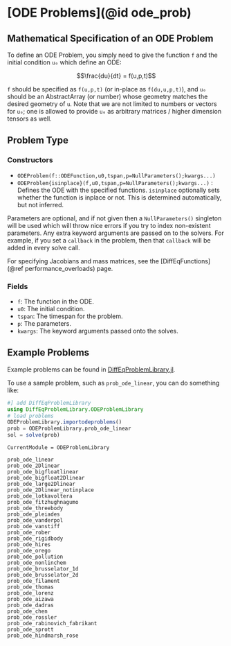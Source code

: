 # [ODE Problems](@id ode_prob)

## Mathematical Specification of an ODE Problem

To define an ODE Problem, you simply need to give the function ``f`` and the initial
condition ``u₀`` which define an ODE:

```math
\frac{du}{dt} = f(u,p,t)
```

`f` should be specified as `f(u,p,t)` (or in-place as `f(du,u,p,t)`), and `u₀` should
be an AbstractArray (or number) whose geometry matches the desired geometry of `u`.
Note that we are not limited to numbers or vectors for `u₀`; one is allowed to
provide `u₀` as arbitrary matrices / higher dimension tensors as well.

## Problem Type

### Constructors

- `ODEProblem(f::ODEFunction,u0,tspan,p=NullParameters();kwargs...)`
- `ODEProblem{isinplace}(f,u0,tspan,p=NullParameters();kwargs...)` :
  Defines the ODE with the specified functions. `isinplace` optionally sets whether
  the function is inplace or not. This is determined automatically, but not inferred.

Parameters are optional, and if not given then a `NullParameters()` singleton
will be used which will throw nice errors if you try to index non-existent
parameters. Any extra keyword arguments are passed on to the solvers. For example,
if you set a `callback` in the problem, then that `callback` will be added in
every solve call.

For specifying Jacobians and mass matrices, see the
[DiffEqFunctions](@ref performance_overloads)
page.

### Fields

* `f`: The function in the ODE.
* `u0`: The initial condition.
* `tspan`: The timespan for the problem.
* `p`: The parameters.
* `kwargs`: The keyword arguments passed onto the solves.

## Example Problems

Example problems can be found in [DiffEqProblemLibrary.jl](https://github.com/JuliaDiffEq/DiffEqProblemLibrary.jl/tree/master/src/ode).

To use a sample problem, such as `prob_ode_linear`, you can do something like:

```julia
#] add DiffEqProblemLibrary
using DiffEqProblemLibrary.ODEProblemLibrary
# load problems
ODEProblemLibrary.importodeproblems()
prob = ODEProblemLibrary.prob_ode_linear
sol = solve(prob)
```

```@meta
CurrentModule = ODEProblemLibrary
```

```@docs
prob_ode_linear
prob_ode_2Dlinear
prob_ode_bigfloatlinear
prob_ode_bigfloat2Dlinear
prob_ode_large2Dlinear
prob_ode_2Dlinear_notinplace
prob_ode_lotkavoltera
prob_ode_fitzhughnagumo
prob_ode_threebody
prob_ode_pleiades
prob_ode_vanderpol
prob_ode_vanstiff
prob_ode_rober
prob_ode_rigidbody
prob_ode_hires
prob_ode_orego
prob_ode_pollution
prob_ode_nonlinchem
prob_ode_brusselator_1d
prob_ode_brusselator_2d
prob_ode_filament
prob_ode_thomas
prob_ode_lorenz
prob_ode_aizawa
prob_ode_dadras
prob_ode_chen
prob_ode_rossler
prob_ode_rabinovich_fabrikant
prob_ode_sprott
prob_ode_hindmarsh_rose
```
